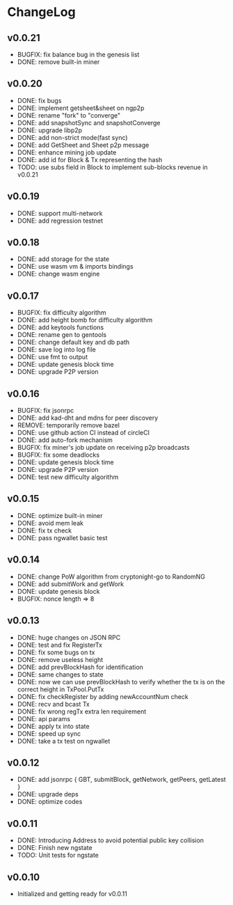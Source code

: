 # ChangeLog

## v0.0.21

- BUGFIX: fix balance bug in the genesis list
- DONE: remove built-in miner

## v0.0.20

- DONE: fix bugs
- DONE: implement getsheet&sheet on ngp2p
- DONE: rename "fork" to "converge"
- DONE: add snapshotSync and snapshotConverge
- DONE: upgrade libp2p
- DONE: add non-strict mode(fast sync)
- DONE: add GetSheet and Sheet p2p message
- DONE: enhance mining job update
- DONE: add id for Block & Tx representing the hash
- TODO: use subs field in Block to implement sub-blocks revenue in v0.0.21

## v0.0.19

- DONE: support multi-network
- DONE: add regression testnet

## v0.0.18

- DONE: add storage for the state
- DONE: use wasm vm & imports bindings
- DONE: change wasm engine

## v0.0.17

- BUGFIX: fix difficulty algorithm
- DONE: add height bomb for difficulty algorithm
- DONE: add keytools functions
- DONE: rename gen to gentools
- DONE: change default key and db path
- DONE: save log into log file
- DONE: use fmt to output
- DONE: update genesis block time
- DONE: upgrade P2P version

## v0.0.16

- BUGFIX: fix jsonrpc
- DONE: add kad-dht and mdns for peer discovery
- REMOVE: temporarily remove bazel
- DONE: use github action CI instead of circleCI
- DONE: add auto-fork mechanism
- BUGFIX: fix miner's job update on receiving p2p broadcasts
- BUGFIX: fix some deadlocks
- DONE: update genesis block time
- DONE: upgrade P2P version
- DONE: test new difficulty algorithm

## v0.0.15

- DONE: optimize built-in miner
- DONE: avoid mem leak
- DONE: fix tx check
- DONE: pass ngwallet basic test

## v0.0.14

- DONE: change PoW algorithm from cryptonight-go to RandomNG
- DONE: add submitWork and getWork
- DONE: update genesis block
- BUGFIX: nonce length => 8

## v0.0.13

- DONE: huge changes on JSON RPC
- DONE: test and fix RegisterTx
- DONE: fix some bugs on tx
- DONE: remove useless height
- DONE: add prevBlockHash for identification
- DONE: same changes to state
- DONE: now we can use prevBlockHash to verify whether the tx is on the correct height in TxPool.PutTx
- DONE: fix checkRegister by adding newAccountNum check
- DONE: recv and bcast Tx
- DONE: fix wrong regTx extra len requirement
- DONE: api params
- DONE: apply tx into state
- DONE: speed up sync
- DONE: take a tx test on ngwallet

## v0.0.12

- DONE: add jsonrpc { GBT, submitBlock, getNetwork, getPeers, getLatest }
- DONE: upgrade deps
- DONE: optimize codes

## v0.0.11

- DONE: Introducing Address to avoid potential public key collision
- DONE: Finish new ngstate
- TODO: Unit tests for ngstate

## v0.0.10

- Initialized and getting ready for v0.0.11
